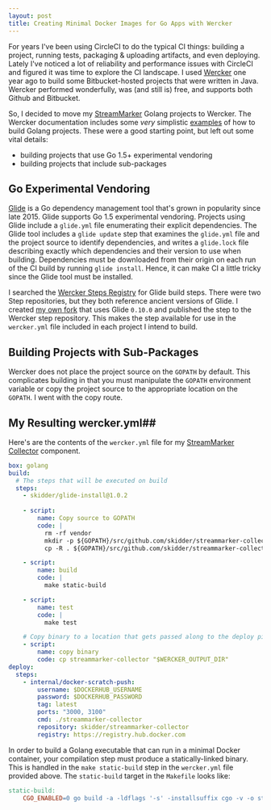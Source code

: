 ```yaml
---
layout: post
title: Creating Minimal Docker Images for Go Apps with Wercker
---
```


For years I've been using CircleCI to do the typical CI things: building a project, running tests, packaging & uploading artifacts, and even deploying. Lately I've noticed a lot of reliability and performance issues with CircleCI and figured it was time to explore the CI landscape.  I used [Wercker](https://www.wercker.com) one year ago to build some Bitbucket-hosted projects that were written in Java. Wercker performed wonderfully, was (and still is) free, and supports both Github and Bitbucket.

So, I decided to move my [StreamMarker](https://github.com/skidder/streammarker) Golang projects to Wercker. The Wercker documentation includes some *very* simplistic [examples](http://devcenter.wercker.com/docs/languages/golang.html) of how to build Golang projects. These were a good starting point, but left out some vital details:

 * building projects that use Go 1.5+ experimental vendoring
 * building projects that include sub-packages

## Go Experimental Vendoring ##
[Glide](https://github.com/Masterminds/glide) is a Go dependency management tool that's grown in popularity since late 2015. Glide supports Go 1.5 experimental vendoring. Projects using Glide include a `glide.yml` file enumerating their explicit dependencies. The Glide tool includes a `glide update` step that examines the `glide.yml` file and the project source to identify dependencies, and writes a `glide.lock` file describing exactly which dependencies and their version to use when building. Dependencies must be downloaded from their origin on each run of the CI build by running `glide install`. Hence, it can make CI a little tricky since the Glide tool must be installed.

I searched the [Wercker Steps Registry](https://app.wercker.com/#explore/steps) for Glide build steps.  There were two Step repositories, but they both reference ancient versions of Glide. I created [my own fork](https://github.com/skidder/step-glide-install) that uses Glide `0.10.0` and published the step to the Wercker step repository. This makes the step available for use in the `wercker.yml` file included in each project I intend to build.

## Building Projects with Sub-Packages ##
Wercker does not place the project source on the `GOPATH` by default.  This complicates building in that you must manipulate the `GOPATH` environment variable or copy the project source to the appropriate location on the `GOPATH`. I went with the copy route.

## My Resulting wercker.yml##
Here's are the contents of the `wercker.yml` file for my [StreamMarker Collector](https://github.com/skidder/streammarker-collector) component.

```yaml
box: golang
build:
  # The steps that will be executed on build
  steps:
    - skidder/glide-install@1.0.2
  
    - script:
        name: Copy source to GOPATH
        code: |
          rm -rf vendor
          mkdir -p ${GOPATH}/src/github.com/skidder/streammarker-collector
          cp -R . ${GOPATH}/src/github.com/skidder/streammarker-collector

    - script:
        name: build
        code: |
          make static-build

    - script:
        name: test
        code: |
          make test

    # Copy binary to a location that gets passed along to the deploy pipeline
    - script:
        name: copy binary
        code: cp streammarker-collector "$WERCKER_OUTPUT_DIR"
deploy:
  steps:
    - internal/docker-scratch-push:
        username: $DOCKERHUB_USERNAME
        password: $DOCKERHUB_PASSWORD
        tag: latest
        ports: "3000, 3100"
        cmd: ./streammarker-collector
        repository: skidder/streammarker-collector
        registry: https://registry.hub.docker.com

```

In order to build a Golang executable that can run in a minimal Docker container, your compilation step must produce a statically-linked binary. This is handled in the `make static-build` step in the `wercker.yml` file provided above.  The `static-build` target in the `Makefile` looks like:

```Makefile
static-build:
	CGO_ENABLED=0 go build -a -ldflags '-s' -installsuffix cgo -v -o streammarker-collector
```
